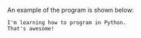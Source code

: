 An example of the program is shown below:

```
I'm learning how to program in Python.
That's awesome!
```

